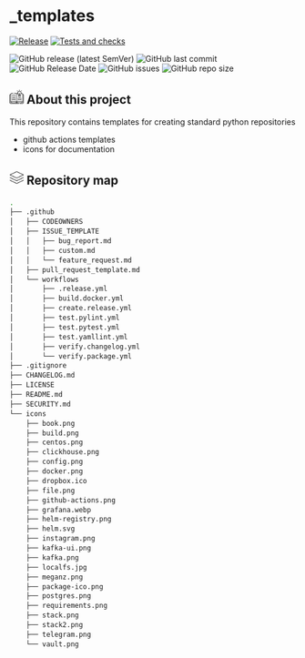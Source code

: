 # _templates
[![Release](https://github.com/obervinov/_templates/actions/workflows/.release.yml/badge.svg)](https://github.com/obervinov/_templates/actions/workflows/.release.yml)
[![Tests and checks](https://github.com/obervinov/_templates/actions/workflows/.lint.yml/badge.svg?branch=main&event=pull_request)](https://github.com/obervinov/_templates/actions/workflows/.lint.yml)

![GitHub release (latest SemVer)](https://img.shields.io/github/v/release/obervinov/_templates?style=for-the-badge)
![GitHub last commit](https://img.shields.io/github/last-commit/obervinov/_templates?style=for-the-badge)
![GitHub Release Date](https://img.shields.io/github/release-date/obervinov/_templates?style=for-the-badge)
![GitHub issues](https://img.shields.io/github/issues/obervinov/_templates?style=for-the-badge)
![GitHub repo size](https://img.shields.io/github/repo-size/obervinov/_templates?style=for-the-badge)

## <img src="https://github.com/obervinov/_templates/blob/main/icons/book.png" width="25" title="about"> About this project
This repository contains templates for creating standard python repositories
- github actions templates
- icons for documentation

## <img src="https://github.com/obervinov/_templates/blob/main/icons/stack.png" width="25" title="stack"> Repository map
```bash
.
├── .github
│   ├── CODEOWNERS
│   ├── ISSUE_TEMPLATE
│   │   ├── bug_report.md
│   │   ├── custom.md
│   │   └── feature_request.md
│   ├── pull_request_template.md
│   └── workflows
│       ├── .release.yml
│       ├── build.docker.yml
│       ├── create.release.yml
│       ├── test.pylint.yml
│       ├── test.pytest.yml
│       ├── test.yamllint.yml
│       ├── verify.changelog.yml
│       └── verify.package.yml
├── .gitignore
├── CHANGELOG.md
├── LICENSE
├── README.md
├── SECURITY.md
└── icons
    ├── book.png
    ├── build.png
    ├── centos.png
    ├── clickhouse.png
    ├── config.png
    ├── docker.png
    ├── dropbox.ico
    ├── file.png
    ├── github-actions.png
    ├── grafana.webp
    ├── helm-registry.png
    ├── helm.svg
    ├── instagram.png
    ├── kafka-ui.png
    ├── kafka.png
    ├── localfs.jpg
    ├── meganz.png
    ├── package-ico.png
    ├── postgres.png
    ├── requirements.png
    ├── stack.png
    ├── stack2.png
    ├── telegram.png
    └── vault.png
```